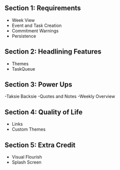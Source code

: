 ## Section 1: Requirements
- Week View
- Event and Task Creation
- Commitment Warnings
- Persistence

## Section 2: Headlining Features
- Themes
- TaskQueue


## Section 3: Power Ups
-Taksie Backsie
-Quotes and Notes
-Weekly Overview

## Section 4: Quality of Life
- Links
- Custom Themes

## Section 5: Extra Credit
- Visual Flourish
- Splash Screen
